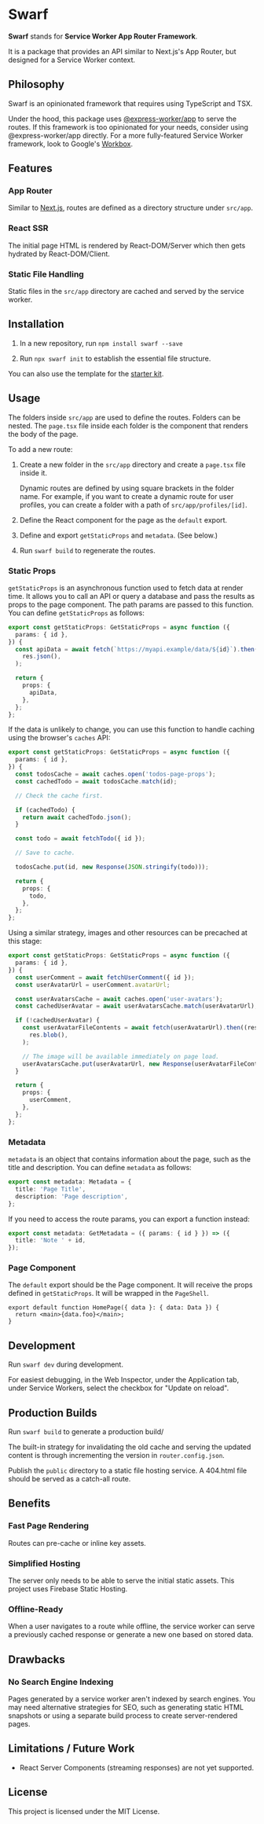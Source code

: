 # Swarf

**Swarf** stands for **Service Worker App Router Framework**.

It is a package that provides an API similar to Next.js's App Router, but
designed for a Service Worker context.

## Philosophy

Swarf is an opinionated framework that requires using TypeScript and TSX.

Under the hood, this package uses
[@express-worker/app](https://github.com/michaelcpuckett/express-worker) to
serve the routes. If this framework is too opinionated for your needs, consider
using @express-worker/app directly. For a more fully-featured Service Worker
framework, look to Google's
[Workbox](https://developer.chrome.com/docs/workbox).

## Features

### App Router

Similar to [Next.js](https://nextjs.org/), routes are defined as a directory
structure under `src/app`.

### React SSR

The initial page HTML is rendered by React-DOM/Server which then gets hydrated
by React-DOM/Client.

### Static File Handling

Static files in the `src/app` directory are cached and served by the service
worker.

## Installation

1. In a new repository, run `npm install swarf --save`

2. Run `npx swarf init` to establish the essential file structure.

You can also use the template for the
[starter kit](https://github.com/michaelcpuckett/swarf-starter).

## Usage

The folders inside `src/app` are used to define the routes. Folders can be
nested. The `page.tsx` file inside each folder is the component that renders the
body of the page.

To add a new route:

1. Create a new folder in the `src/app` directory and create a `page.tsx` file
   inside it.

   Dynamic routes are defined by using square brackets in the folder name. For
   example, if you want to create a dynamic route for user profiles, you can
   create a folder with a path of `src/app/profiles/[id]`.

2. Define the React component for the page as the `default` export.

3. Define and export `getStaticProps` and `metadata`. (See below.)

4. Run `swarf build` to regenerate the routes.

### Static Props

`getStaticProps` is an asynchronous function used to fetch data at render time.
It allows you to call an API or query a database and pass the results as props
to the page component. The path params are passed to this function. You can
define `getStaticProps` as follows:

```ts
export const getStaticProps: GetStaticProps = async function ({
  params: { id },
}) {
  const apiData = await fetch(`https://myapi.example/data/${id}`).then((res) =>
    res.json(),
  );

  return {
    props: {
      apiData,
    },
  };
};
```

If the data is unlikely to change, you can use this function to handle caching
using the browser's `caches` API:

```ts
export const getStaticProps: GetStaticProps = async function ({
  params: { id },
}) {
  const todosCache = await caches.open('todos-page-props');
  const cachedTodo = await todosCache.match(id);

  // Check the cache first.

  if (cachedTodo) {
    return await cachedTodo.json();
  }

  const todo = await fetchTodo({ id });

  // Save to cache.

  todosCache.put(id, new Response(JSON.stringify(todo)));

  return {
    props: {
      todo,
    },
  };
};
```

Using a similar strategy, images and other resources can be precached at this
stage:

```ts
export const getStaticProps: GetStaticProps = async function ({
  params: { id },
}) {
  const userComment = await fetchUserComment({ id });
  const userAvatarUrl = userComment.avatarUrl;

  const userAvatarsCache = await caches.open('user-avatars');
  const cachedUserAvatar = await userAvatarsCache.match(userAvatarUrl);

  if (!cachedUserAvatar) {
    const userAvatarFileContents = await fetch(userAvatarUrl).then((res) =>
      res.blob(),
    );

    // The image will be available immediately on page load.
    userAvatarsCache.put(userAvatarUrl, new Response(userAvatarFileContents));
  }

  return {
    props: {
      userComment,
    },
  };
};
```

### Metadata

`metadata` is an object that contains information about the page, such as the
title and description. You can define `metadata` as follows:

```ts
export const metadata: Metadata = {
  title: 'Page Title',
  description: 'Page description',
};
```

If you need to access the route params, you can export a function instead:

```ts
export const metadata: GetMetadata = ({ params: { id } }) => ({
  title: 'Note ' + id,
});
```

### Page Component

The `default` export should be the Page component. It will receive the props
defined in `getStaticProps`. It will be wrapped in the `PageShell`.

```tsx
export default function HomePage({ data }: { data: Data }) {
  return <main>{data.foo}</main>;
}
```

## Development

Run `swarf dev` during development.

For easiest debugging, in the Web Inspector, under the Application tab, under
Service Workers, select the checkbox for "Update on reload".

## Production Builds

Run `swarf build` to generate a production build/

The built-in strategy for invalidating the old cache and serving the updated
content is through incrementing the version in `router.config.json`.

Publish the `public` directory to a static file hosting service. A 404.html file
should be served as a catch-all route.

## Benefits

### Fast Page Rendering

Routes can pre-cache or inline key assets.

### Simplified Hosting

The server only needs to be able to serve the initial static assets. This
project uses Firebase Static Hosting.

### Offline-Ready

When a user navigates to a route while offline, the service worker can serve a
previously cached response or generate a new one based on stored data.

## Drawbacks

### No Search Engine Indexing

Pages generated by a service worker aren't indexed by search engines. You may
need alternative strategies for SEO, such as generating static HTML snapshots or
using a separate build process to create server-rendered pages.

## Limitations / Future Work

- React Server Components (streaming responses) are not yet supported.

## License

This project is licensed under the MIT License.
